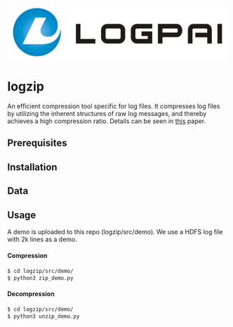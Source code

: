 <p align="center"> <a href="https://github.com/logpai"> <img src="https://github.com/logpai/logpai.github.io/blob/master/img/logpai_logo.jpg" width="500" height="125"/> </a>
</p>

# logzip

An efficient compression tool specific for log files.  It compresses log files by utilizing the inherent structures of raw log messages, and thereby achieves a high compression ratio.  Details can be seen in [this](link) paper.

## Prerequisites 



## Installation 



## Data



## Usage

A demo is uploaded to this repo (logzip/src/demo). We use a HDFS log file with 2k lines as a demo.

#### Compression

```shell
$ cd logzip/src/demo/
$ python3 zip_demo.py
```

#### Decompression

```shell
$ cd logzip/src/demo/
$ python3 unzip_demo.py
```

